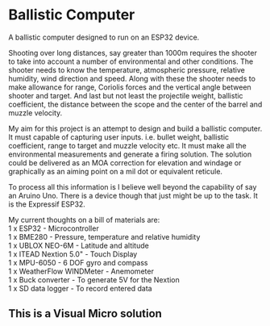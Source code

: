 # Ballistic Computer

A ballistic computer designed to run on an ESP32 device.

Shooting over long distances, say greater than 1000m requires the shooter to take into account a number of environmental and other 
conditions.  The shooter needs to know the temperature, atmospheric pressure, relative humidity, wind direction and speed.  Along with these the shooter needs to make allowance for range, Coriolis forces and the vertical angle between shooter and target.  And last but not least the projectile weight, ballistic coefficient, the distance between the scope and the center of the barrel and muzzle velocity.

My aim for this project is an attempt to design and build a ballistic computer.  It must capable of capturing user inputs.  i.e. bullet weight, ballistic coefficient, range to target and muzzle velocity etc. It must make all the environmental measurements and generate a firing solution.  The solution could be delivered as an MOA correction for elevation and windage or graphically as an aiming point on a mil dot or equivalent reticule.

To process all this information is I believe well beyond the capability of say an Aruino Uno.  There is a device though that just might be
up to the task.  It is the Expressif ESP32.

My current thoughts on a bill of materials are:<br>
1 x ESP32                 - Microcontroller<br>
1 x BME280                - Pressure, temperature and relative humidity        
1 x UBLOX NEO-6M          - Latitude and altitude<br>
1 x ITEAD Nextion 5.0"    - Touch Display<br>
1 x MPU-6050              - 6 DOF gyro and compass<br>
1 x WeatherFlow WINDMeter - Anemometer<br>
1 x Buck converter        - To generate 5V for the Nextion<br>
1 x SD data logger        - To record entered data  

## This is a Visual Micro solution
